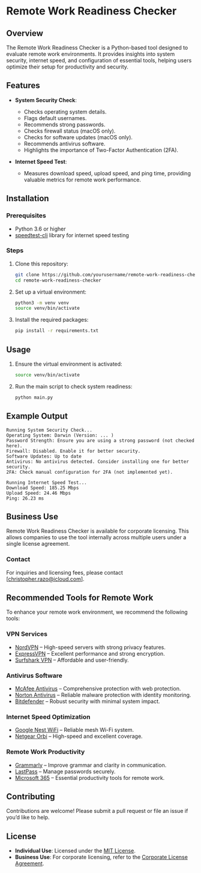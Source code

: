  # Remote Work Readiness Checker

 ## Overview
 The Remote Work Readiness Checker is a Python-based tool designed to evaluate remote work environments. It provides insights into system security, internet speed, and configuration of essential tools, helping users optimize their setup for productivity and security.

 ## Features
 - **System Security Check**: 
   - Checks operating system details.
   - Flags default usernames.
   - Recommends strong passwords.
   - Checks firewall status (macOS only).
   - Checks for software updates (macOS only).
   - Recommends antivirus software.
   - Highlights the importance of Two-Factor Authentication (2FA).

 - **Internet Speed Test**:
   - Measures download speed, upload speed, and ping time, providing valuable metrics for remote work performance.

 ## Installation

 ### Prerequisites
 - Python 3.6 or higher
 - [speedtest-cli](https://pypi.org/project/speedtest-cli/) library for internet speed testing

 ### Steps
 1. Clone this repository:
    ```bash
    git clone https://github.com/yourusername/remote-work-readiness-checker.git
    cd remote-work-readiness-checker
    ```

 2. Set up a virtual environment:
    ```bash
    python3 -m venv venv
    source venv/bin/activate
    ```

 3. Install the required packages:
    ```bash
    pip install -r requirements.txt
    ```

 ## Usage
 1. Ensure the virtual environment is activated:
    ```bash
    source venv/bin/activate
    ```

 2. Run the main script to check system readiness:
    ```bash
    python main.py
    ```

 ## Example Output
 ```plaintext
 Running System Security Check...
 Operating System: Darwin (Version: ... )
 Password Strength: Ensure you are using a strong password (not checked here).
 Firewall: Disabled. Enable it for better security.
 Software Updates: Up to date
 Antivirus: No antivirus detected. Consider installing one for better security.
 2FA: Check manual configuration for 2FA (not implemented yet).

 Running Internet Speed Test...
 Download Speed: 185.25 Mbps
 Upload Speed: 24.46 Mbps
 Ping: 26.23 ms
 ```

## Business Use

Remote Work Readiness Checker is available for corporate licensing. This allows companies to use the tool internally across multiple users under a single license agreement.

### Contact
For inquiries and licensing fees, please contact [christopher.razo@icloud.com].

## Recommended Tools for Remote Work

To enhance your remote work environment, we recommend the following tools:

### VPN Services
- [NordVPN](YOUR_AFFILIATE_LINK) – High-speed servers with strong privacy features.
- [ExpressVPN](YOUR_AFFILIATE_LINK) – Excellent performance and strong encryption.
- [Surfshark VPN](YOUR_AFFILIATE_LINK) – Affordable and user-friendly.

### Antivirus Software
- [McAfee Antivirus](YOUR_AFFILIATE_LINK) – Comprehensive protection with web protection.
- [Norton Antivirus](YOUR_AFFILIATE_LINK) – Reliable malware protection with identity monitoring.
- [Bitdefender](YOUR_AFFILIATE_LINK) – Robust security with minimal system impact.

### Internet Speed Optimization
- [Google Nest WiFi](YOUR_AFFILIATE_LINK) – Reliable mesh Wi-Fi system.
- [Netgear Orbi](YOUR_AFFILIATE_LINK) – High-speed and excellent coverage.

### Remote Work Productivity
- [Grammarly](YOUR_AFFILIATE_LINK) – Improve grammar and clarity in communication.
- [LastPass](YOUR_AFFILIATE_LINK) – Manage passwords securely.
- [Microsoft 365](YOUR_AFFILIATE_LINK) – Essential productivity tools for remote work.

## Contributing
Contributions are welcome! Please submit a pull request or file an issue if you’d like to help.

## License

- **Individual Use**: Licensed under the [MIT License](LICENSE.md).
- **Business Use**: For corporate licensing, refer to the [Corporate License Agreement](LICENSE_CORPORATE.md).

